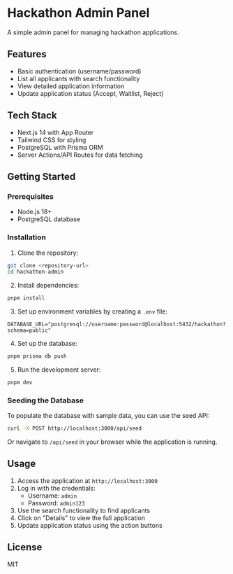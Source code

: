 # Hackathon Admin Panel

A simple admin panel for managing hackathon applications.

## Features

- Basic authentication (username/password)
- List all applicants with search functionality
- View detailed application information
- Update application status (Accept, Waitlist, Reject)

## Tech Stack

- Next.js 14 with App Router
- Tailwind CSS for styling
- PostgreSQL with Prisma ORM
- Server Actions/API Routes for data fetching

## Getting Started

### Prerequisites

- Node.js 18+ 
- PostgreSQL database

### Installation

1. Clone the repository:

```bash
git clone <repository-url>
cd hackathon-admin
```

2. Install dependencies:

```bash
pnpm install
```

3. Set up environment variables by creating a `.env` file:

```
DATABASE_URL="postgresql://username:password@localhost:5432/hackathon?schema=public"
```

4. Set up the database:

```bash
pnpm prisma db push
```

5. Run the development server:

```bash
pnpm dev
```

### Seeding the Database

To populate the database with sample data, you can use the seed API:

```bash
curl -X POST http://localhost:3000/api/seed
```

Or navigate to `/api/seed` in your browser while the application is running.

## Usage

1. Access the application at `http://localhost:3000`
2. Log in with the credentials:
   - Username: `admin`
   - Password: `admin123`
3. Use the search functionality to find applicants
4. Click on "Details" to view the full application
5. Update application status using the action buttons

## License

MIT  